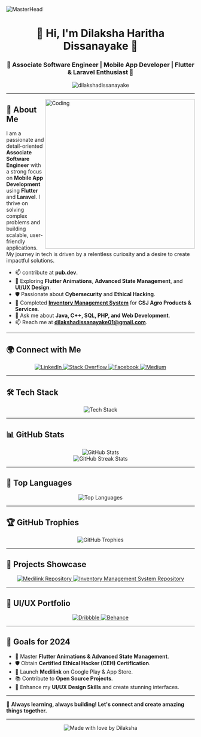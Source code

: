 ![MasterHead](https://1.bp.blogspot.com/-7A4WynwLsMw/XbBpCXG8fHI/AAAAAAAAMt4/uOa1bpLskYgrwGbllhSu2SDj_Mig8SXJQCLcBGAsYHQ/s1600/2000_600px.gif)

<h1 align="center">🚀 Hi, I'm Dilaksha Haritha Dissanayake 🚀</h1>
<h3 align="center">🔹 Associate Software Engineer | Mobile App Developer | Flutter & Laravel Enthusiast 🔹</h3>

<p align="center">
  <img src="https://komarev.com/ghpvc/?username=dilakshadissanayake&label=Profile%20views&color=0e75b6&style=flat" alt="dilakshadissanayake" />
</p>

---

<img align="right" alt="Coding" width="400" src="https://i.pinimg.com/originals/81/17/8b/81178b47a8598f0c81c4799f2cdd4057.gif">

## 🚀 About Me
I am a passionate and detail-oriented **Associate Software Engineer** with a strong focus on **Mobile App Development** using **Flutter** and **Laravel**. I thrive on solving complex problems and building scalable, user-friendly applications. My journey in tech is driven by a relentless curiosity and a desire to create impactful solutions.

- 📫 contribute  at **pub.dev**.
- 🌱 Exploring **Flutter Animations**, **Advanced State Management**, and **UI/UX Design**.
- 🛡️ Passionate about **Cybersecurity** and **Ethical Hacking**.
- 📌 Completed **[Inventory Management System](https://github.com/dilakshadissanayake/Inventory-Management-System)** for **CSJ Agro Products & Services**.
- 💬 Ask me about **Java, C++, SQL, PHP, and Web Development**.
- 📫 Reach me at **dilakshadissanayake01@gmail.com**.

---

## 🌍 Connect with Me
<p align="center">
  <a href="https://linkedin.com/in/dilaksha-dissanayaka-3965b7230/" target="blank">
    <img src="https://img.shields.io/badge/LinkedIn-0A66C2?style=for-the-badge&logo=linkedin&logoColor=white" alt="LinkedIn" />
  </a>
  <a href="https://stackoverflow.com/users/21936639" target="blank">
    <img src="https://img.shields.io/badge/Stack%20Overflow-F58025?style=for-the-badge&logo=stack-overflow&logoColor=white" alt="Stack Overflow" />
  </a>
  <a href="https://web.facebook.com/dilakshadissnayake" target="blank">
    <img src="https://img.shields.io/badge/Facebook-1877F2?style=for-the-badge&logo=facebook&logoColor=white" alt="Facebook" />
  </a>
  <a href="https://medium.com/@dilakshadissanayake01" target="blank">
    <img src="https://img.shields.io/badge/Medium-12100E?style=for-the-badge&logo=medium&logoColor=white" alt="Medium" />
  </a>
</p>

---

## 🛠 Tech Stack
<p align="center">
  <img src="https://skillicons.dev/icons?i=flutter,laravel,java,android,mysql,cpp,python,bootstrap,git,aws" alt="Tech Stack" />
</p>

---

## 📊 GitHub Stats
<p align="center">
  <img src="https://github-readme-stats.vercel.app/api?username=dilakshadissanayake&show_icons=true&theme=radical" alt="GitHub Stats" />
  <br>
  <img src="https://github-readme-streak-stats.herokuapp.com/?user=dilakshadissanayake&theme=radical" alt="GitHub Streak Stats" />
</p>

---

## 🎯 Top Languages
<p align="center">
  <img src="https://github-readme-stats.vercel.app/api/top-langs/?username=dilakshadissanayake&layout=compact&theme=radical" alt="Top Languages" />
</p>

---

## 🏆 GitHub Trophies
<p align="center">
  <img src="https://github-profile-trophy.vercel.app/?username=dilakshadissanayake&theme=radical&no-frame=true&no-bg=true&margin-w=4" alt="GitHub Trophies" />
</p>

---

## 🚀 Projects Showcase
<p align="center">
  <a href="https://github.com/dilakshadissanayake/Medilink" target="blank">
    <img src="https://img.shields.io/badge/Medilink-Repository-2C3E50?style=for-the-badge&logo=github&logoColor=white" alt="Medilink Repository" />
  </a>
  <a href="https://github.com/dilakshadissanayake/Inventory-Management-System" target="blank">
    <img src="https://img.shields.io/badge/Inventory%20Management%20System-Repository-2C3E50?style=for-the-badge&logo=github&logoColor=white" alt="Inventory Management System Repository" />
  </a>
</p>

---

## 🎨 UI/UX Portfolio
<p align="center">
  <a href="https://dribbble.com/dilakshadissanayake" target="blank">
    <img src="https://img.shields.io/badge/Dribbble-EA4C89?style=for-the-badge&logo=dribbble&logoColor=white" alt="Dribbble" />
  </a>
  <a href="https://www.behance.net/dilakshadissanayake" target="blank">
    <img src="https://img.shields.io/badge/Behance-1769FF?style=for-the-badge&logo=behance&logoColor=white" alt="Behance" />
  </a>
</p>

---

## 🎯 Goals for 2024
- 🌱 Master **Flutter Animations & Advanced State Management**.
- 🛡️ Obtain **Certified Ethical Hacker (CEH) Certification**.
- 🚀 Launch **Medilink** on Google Play & App Store.
- 📚 Contribute to **Open Source Projects**.
- 🎨 Enhance my **UI/UX Design Skills** and create stunning interfaces.

---

🚀 **Always learning, always building! Let's connect and create amazing things together.**

---

<p align="center">
  <img src="https://img.shields.io/badge/Made%20with%20%E2%9D%A4%EF%B8%8F-by%20Dilaksha-FF6F61?style=for-the-badge" alt="Made with love by Dilaksha" />
</p>
